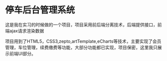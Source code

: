 # 停车后台管理系统

这是我在实习的时候做的一个项目，项目采用前后端分离技术，后端提供接口，前端ajax请求渲染数据

项目用到了HTML5，CSS3,zepto,artTemplate,eCharts等技术，主要实现了会员管理，车位管理，续费缴费等功能，大部分功能都已实现，项目保密，这里我只展示前端UI部分。
